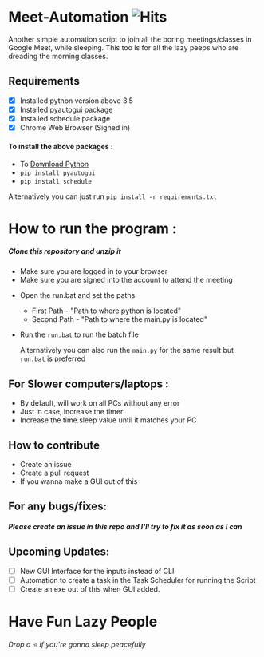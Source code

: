# Meet-Automation ![Hits](https://hits.seeyoufarm.com/api/count/incr/badge.svg?url=https://github.com/prashanth-up/Meet-Automation&title=You+Like+it?)
Another simple automation script to join all the boring meetings/classes in Google Meet, while sleeping.
This too is for all the lazy peeps who are dreading the morning classes.

## Requirements 
- [x] Installed python version above 3.5
- [x] Installed pyautogui package
- [x] Installed schedule package
- [x] Chrome Web Browser (Signed in)

#### To install the above packages :
+ To [Download Python](https://www.python.org/downloads/)
+ `pip install pyautogui`
+ `pip install schedule`

Alternatively you can just run `pip install -r requirements.txt`

# How to run the program :
##### Clone this repository and unzip it

+ Make sure you are logged in to your browser
+ Make sure you are signed into the account to attend the meeting

* Open the run.bat and set the paths
  * First Path - "Path to where python is located"
  * Second Path - "Path to where the main.py is located"
* Run the `run.bat` to run the batch file

  Alternatively you can also run the `main.py` for the same result but `run.bat` is preferred
  
## For Slower computers/laptops :

+ By default, will work on all PCs without any error
+ Just in case, increase the timer 
+ Increase the time.sleep value until it matches your PC
  
## How to contribute 
 + Create an issue 
 + Create a pull request
 + If you wanna make a GUI out of this 
  
  
## For any bugs/fixes:
##### Please create an issue in this repo and I'll try to fix it as soon as I can

## Upcoming Updates:
- [ ] New GUI Interface for the inputs instead of CLI
- [ ] Automation to create a task in the Task Scheduler for running the Script
- [ ] Create an exe out of this when GUI added.

# Have Fun Lazy People
_*Drop a ⭐ if you're gonna sleep peacefully*_

  
